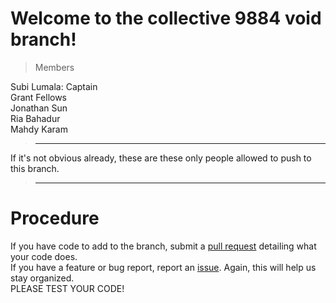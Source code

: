 
# Welcome to the collective 9884 void branch!

> Members

Subi Lumala: Captain<br>
Grant Fellows<br>
Jonathan Sun<br>
Ria Bahadur<br>
Mahdy Karam<br>

> ____
If it's not obvious already, these are these only people allowed to push to this branch.
> ____

# Procedure
If you have code to add to the branch, submit a [pull request](https://bit.ly/3immyr5) detailing what your code does.<br>
If you have a feature or bug report, report an [issue](https://bit.ly/2Gp0jDB). Again, this will help us stay organized.<br>
PLEASE TEST YOUR CODE!
